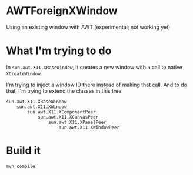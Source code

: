 # AWTForeignXWindow
Using an existing window with AWT (experimental; not working yet)

# What I'm trying to do

In `sun.awt.X11.XBaseWindow`, it creates a new window with a call to native `XCreateWindow`.

I'm trying to inject a window ID there instead of making that call. And to do that, I'm trying to extend the classes in this tree:

```
sun.awt.X11.XBaseWindow
    sun.awt.X11.XWindow
        sun.awt.X11.XComponentPeer
            sun.awt.X11.XCanvasPeer
                sun.awt.X11.XPanelPeer
                    sun.awt.X11.XWindowPeer
```

# Build it
```
mvn compile
```


